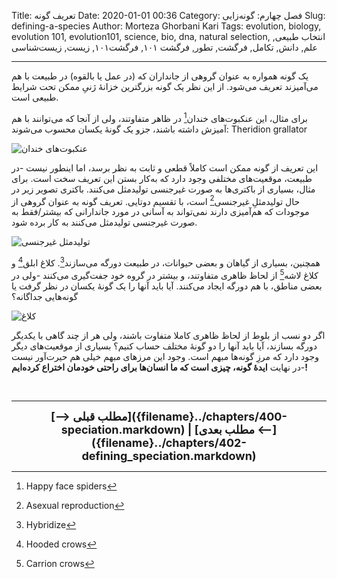 Title: تعریف گونه
Date: 2020-01-01 00:36
Category: فصل چهارم: گونه‌زایی
Slug: defining-a-species
Author: Morteza Ghorbani Kari
Tags: evolution, biology, evolution 101, evolution101, science, bio, dna, natural selection, انتخاب طبیعی, علم, دانش, تکامل, فرگشت, تطور, فرگشت ۱۰۱, فرگشت۱۰۱, زیست, زیست‌شناسی

------
یک گونه همواره به عنوان گروهی از جانداران که (در عمل یا بالقوه) در طبیعت با هم می‌آمیزند تعریف می‌شود. از این نظر یک گونه بزرگترین خزانهٔ ژنیِ ممکن تحت شرایط طبیعی است.

برای مثال، این عنکبوت‌های خندان[^۱] در ظاهر متفاوتند، ولی از آنجا که می‌توانند با هم آمیزش داشته باشند، جزو یک گونهٔ یکسان محسوب می‌شوند: Theridion grallator

![عنکبوت‌های خندان]({static}/images/41-1.jpg)

این تعریف از گونه ممکن است کاملاً قطعی و ثابت به نظر برسد، اما اینطور نیست -در طبیعت، موقعیت‌های مختلفی وجود دارد که به‌کار بستن این تعریف سخت است. برای مثال، بسیاری از باکتری‌ها به صورت غیرجنسی تولیدمثل می‌کنند. باکتری تصویر زیر در حال تولیدمثلِ غیرجنسی[^۲] است، با تقسیم دوتایی. تعریف گونه به عنوان گروهی از موجودات که هم‌آمیزی دارند نمی‌تواند به آسانی در مورد جاندارانی که بیشتر/فقط به صورت غیرجنسی تولیدمثل می‌کنند به کار برده شود.

![تولیدمثلِ غیرجنسی]({static}/images/41-2.gif)

همچنین، بسیاری از گیاهان و بعضی حیوانات، در طبیعت دورگه می‌سازند[^۳]. کلاغ ابلق[^۴] و کلاغ لاشه[^۵] از لحاظ ظاهری متفاوتند، و بیشتر در گروه خود جفت‌گیری می‌کنند -ولی در بعضی مناطق، با هم دورگه ایجاد می‌کنند. آیا باید آنها را یک گونهٔ یکسان در نظر گرفت یا گونه‌هایی جداگانه؟

![کلاغ]({static}/images/41-3.gif)

اگر دو نسب از بلوط از لحاظ ظاهری کاملا متفاوت باشند، ولی هر از چند گاهی با یکدیگر دورگه بسازند، آیا باید آنها را دو گونهٔ مختلف حساب کنیم؟ بسیاری از موقعیت‌های دیگر وجود دارد که مرزِ گونه‌ها مبهم است. وجود این مرزهای مبهم خیلی هم حیرت‌آور نیست -در نهایت **ایدهٔ گونه، چیزی است که ما انسان‌ها برای راحتی خودمان اختراع کرده‌ایم!**

<br>

[^۱]: Happy face spiders
[^۲]: Asexual reproduction
[^۳]: Hybridize
[^۴]: Hooded crows
[^۵]: Carrion crows

------
<center>
    <font size="4">
        <b>
            [⟶ مطلب قبلی]({filename}../chapters/400-speciation.markdown) | [مطلب بعدی ⟵]({filename}../chapters/402-defining_speciation.markdown) 
        </b>
    </font>
</center>